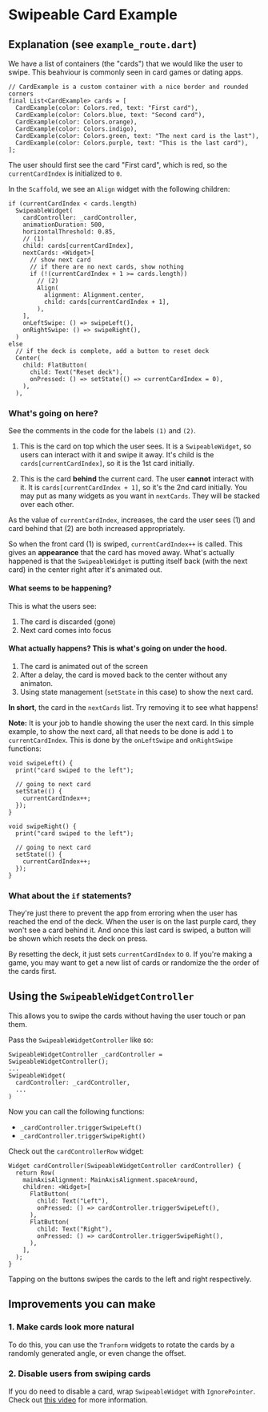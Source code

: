 # Swipeable Card Example

## Explanation (see `example_route.dart`)
We have a list of containers (the "cards") that we would like the user to swipe. This beahviour is commonly seen in card games or dating apps.

```
// CardExample is a custom container with a nice border and rounded corners
final List<CardExample> cards = [
  CardExample(color: Colors.red, text: "First card"),
  CardExample(color: Colors.blue, text: "Second card"),
  CardExample(color: Colors.orange),
  CardExample(color: Colors.indigo),
  CardExample(color: Colors.green, text: "The next card is the last"),
  CardExample(color: Colors.purple, text: "This is the last card"),
];
```

The user should first see the card "First card", which is red, so the `currentCardIndex` is initialized to `0`.

In the `Scaffold`, we see an `Align` widget with the following children:

```
if (currentCardIndex < cards.length)
  SwipeableWidget(
    cardController: _cardController,
    animationDuration: 500,
    horizontalThreshold: 0.85,
    // (1)
    child: cards[currentCardIndex],
    nextCards: <Widget>[
      // show next card
      // if there are no next cards, show nothing
      if (!(currentCardIndex + 1 >= cards.length))
        // (2)
        Align(
          alignment: Alignment.center,
          child: cards[currentCardIndex + 1],
        ),
    ],
    onLeftSwipe: () => swipeLeft(),
    onRightSwipe: () => swipeRight(),
  )
else
  // if the deck is complete, add a button to reset deck
  Center(
    child: FlatButton(
      child: Text("Reset deck"),
      onPressed: () => setState(() => currentCardIndex = 0),
    ),
  ),
```

### What's going on here?

See the comments in the code for the labels `(1)` and `(2)`.

1. This is the card on top which the user sees. It is a `SwipeableWidget`, so users can interact with it and swipe it away. It's child is the `cards[currentCardIndex]`, so it is the 1st card initially.

2. This is the card **behind** the current card. The user **cannot** interact with it. It is `cards[currentCardIndex + 1]`, so it's the 2nd card initially. You may put as many widgets as you want in `nextCards`. They will be stacked over each other.

As the value of `currentCardIndex`, increases, the card the user sees (1) and card behind that (2) are both increased appropriately.

So when the front card (1) is swiped, `currentCardIndex++` is called. This gives an **appearance** that the card has moved away. What's actually happened is that the `SwipeableWidget` is putting itself back (with the next card) in the center right after it's animated out.

#### What seems to be happening?

This is what the users see:

1. The card is discarded (gone)
2. Next card comes into focus

#### What actually happens? This is what's going on under the hood.

1. The card is animated out of the screen
2. After a delay, the card is moved back to the center without any animaton.
3. Using state management (`setState` in this case) to show the next card.

**In short**, the card in the `nextCards` list. Try removing it to see what happens!

**Note:** It is your job to handle showing the user the next card. In this simple example, to show the next card, all that needs to be done is add `1` to `currentCardIndex`. This is done by the `onLeftSwipe` and `onRightSwipe` functions:

```
void swipeLeft() {
  print("card swiped to the left");

  // going to next card
  setState(() {
    currentCardIndex++;
  });
}

void swipeRight() {
  print("card swiped to the left");

  // going to next card
  setState(() {
    currentCardIndex++;
  });
}
```

### What about the `if` statements?

They're just there to prevent the app from erroring when the user has reached the end of the deck. When the user is on the last purple card, they won't see a card behind it. And once this last card is swiped, a button will be shown which resets the deck on press.

By resetting the deck, it just sets `currentCardIndex` to `0`. If you're making a game, you may want to get a new list of cards or randomize the the order of the cards first.

## Using the `SwipeableWidgetController`
This allows you to swipe the cards without having the user touch or pan them.

Pass the `SwipeableWidgetController` like so:

```
SwipeableWidgetController _cardController = SwipeableWidgetController();
...
SwipeableWidget(
  cardController: _cardController,
  ...
)
```

Now you can call the following functions:
- `_cardController.triggerSwipeLeft()`
- `_cardController.triggerSwipeRight()`

Check out the `cardControllerRow` widget:

```
Widget cardController(SwipeableWidgetController cardController) {
  return Row(
    mainAxisAlignment: MainAxisAlignment.spaceAround,
    children: <Widget>[
      FlatButton(
        child: Text("Left"),
        onPressed: () => cardController.triggerSwipeLeft(),
      ),
      FlatButton(
        child: Text("Right"),
        onPressed: () => cardController.triggerSwipeRight(),
      ),
    ],
  );
}
```

Tapping on the buttons swipes the cards to the left and right respectively.

## Improvements you can make
### 1. Make cards look more natural
To do this, you can use the `Tranform` widgets to rotate the cards by a randomly generated angle, or even change the offset.

### 2. Disable users from swiping cards
If you do need to disable a card, wrap `SwipeableWidget` with `IgnorePointer`. Check out [this video](https://www.youtube.com/watch?v=qV9pqHWxYgI) for more information.